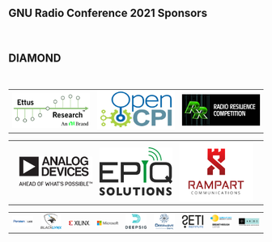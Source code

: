 ## GNU Radio Conference 2021 Sponsors
<table>
  <tr>
    <br>
    <h2 class="u_cent">DIAMOND</h2>
    <br>
    <td> <img src="grcon21_logos/Ettus_NI_Lockup_COLOR_trim.jpg" width=400px></td>
    <td> <img src="grcon21_logos/opencpi2.png" width=400px></td>
    <td> <img src="grcon21_logos/RadioResilience_Monogram_wText.png" width=400px></td>
   </tr> 
</table>
<table>
   <tr>
      <td></td>
      <td><img src="./grcon21_logos/Analog_Devices_Logo.svg" width=300px></td>
      <td><img src="./grcon21_logos/epiq.png" width=300px></td>
      <td><img src="./grcon21_logos/Comm-Logo-RGB.jpg" width=300px></td>
      <td></td>
  </tr>
</table>
<table>
  <tr>
      <td><img src="./grcon21_logos/Peraton%20Labs%20logo-trimmed.png" width=200px></td>
      <td><img src="./grcon21_logos/blacklynx_rect.png" width=200px></td>
      <td><img src="./grcon21_logos/xilinx.png" width=200px></td>
      <td><img src="./grcon21_logos/Microsoft.png" width=200px></td>
      <td><img src="./grcon21_logos/deepsig_trim.png" width=200px></td>
      <td><img src="./grcon21_logos/deepwave_trim.png" width=200px></td>
      <td><img src="./grcon21_logos/seti_institute.png" width=200px></td>
      <td><img src="./grcon21_logos/bsrc_bl_logo.png" width=200px></td>
      <td><img src="./grcon21_logos/ARDC_trim.png" width=200px></td>
  </tr>
</table>
